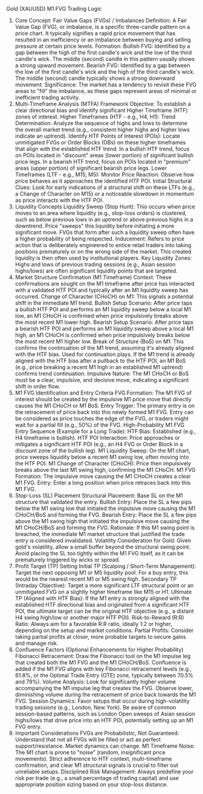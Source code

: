 Gold (XAUUSD) M1 FVG Trading Logic
1. Core Concept: Fair Value Gaps (FVGs) / Imbalances
Definition: A Fair Value Gap (FVG), or imbalance, is a specific three-candle pattern on a price chart. It typically signifies a rapid price movement that has resulted in an inefficiency or an imbalance between buying and selling pressure at certain price levels.
Formation:
Bullish FVG: Identified by a gap between the high of the first candle's wick and the low of the third candle's wick. The middle (second) candle in this pattern usually shows a strong upward movement.
Bearish FVG: Identified by a gap between the low of the first candle's wick and the high of the third candle's wick. The middle (second) candle typically shows a strong downward movement.
Significance: The market has a tendency to revisit these FVG areas to "fill" the imbalance, as these gaps represent areas of minimal or inefficient trading activity.
2. Multi-Timeframe Analysis (MTFA) Framework
Objective: To establish a clear directional bias and identify significant Higher Timeframe (HTF) zones of interest.
Higher Timeframes (HTF - e.g., H4, H1):
Trend Determination: Analyze the sequence of highs and lows to determine the overall market trend (e.g., consistent higher highs and higher lows indicate an uptrend).
Identify HTF Points of Interest (POIs): Locate unmitigated FVGs or Order Blocks (OBs) on these higher timeframes that align with the established HTF trend.
In a bullish HTF trend, focus on POIs located in "discount" areas (lower portion) of significant bullish price legs.
In a bearish HTF trend, focus on POIs located in "premium" areas (upper portion) of significant bearish price legs.
Lower Timeframes (LTF - e.g., M15, M5):
Monitor Price Reaction: Observe how price behaves as it approaches the identified HTF POI.
Initial Structural Clues: Look for early indications of a structural shift on these LTFs (e.g., a Change of Character on M15) or a noticeable slowdown in momentum as price interacts with the HTF POI.
3. Liquidity Concepts
Liquidity Sweep (Stop Hunt): This occurs when price moves to an area where liquidity (e.g., stop-loss orders) is clustered, such as below previous lows in an uptrend or above previous highs in a downtrend. Price "sweeps" this liquidity before initiating a more significant move. FVGs that form after such a liquidity sweep often have a higher probability of being respected.
Inducement: Refers to price action that is deliberately engineered to entice retail traders into taking positions prematurely or on the wrong side of the market. This created liquidity is then often used by institutional players.
Key Liquidity Zones: Highs and lows of previous trading sessions (e.g., Asian session highs/lows) are often significant liquidity points that are targeted.
4. Market Structure Confirmation (M1 Timeframe)
Context: These confirmations are sought on the M1 timeframe after price has interacted with a validated HTF POI and typically after an M1 liquidity sweep has occurred.
Change of Character (CHoCH) on M1: This signals a potential shift in the immediate M1 trend.
Bullish Setup Scenario: After price taps a bullish HTF POI and performs an M1 liquidity sweep below a local M1 low, an M1 CHoCH is confirmed when price impulsively breaks above the most recent M1 lower high.
Bearish Setup Scenario: After price taps a bearish HTF POI and performs an M1 liquidity sweep above a local M1 high, an M1 CHoCH is confirmed when price impulsively breaks below the most recent M1 higher low.
Break of Structure (BoS) on M1: This confirms the continuation of the M1 trend, assuming it's already aligned with the HTF bias.
Used for continuation plays. If the M1 trend is already aligned with the HTF bias after a pullback to the HTF POI, an M1 BoS (e.g., price breaking a recent M1 high in an established M1 uptrend) confirms trend continuation.
Impulsive Nature: The M1 CHoCH or BoS must be a clear, impulsive, and decisive move, indicating a significant shift in order flow.
5. M1 FVG Identification and Entry Criteria
FVG Formation: The M1 FVG of interest should be created by the impulsive M1 price move that directly causes the M1 CHoCH or M1 BoS.
Entry Trigger:
The primary entry is on the retracement of price back into this newly formed M1 FVG.
Entry can be considered as price touches the edge of the FVG, or traders might wait for a partial fill (e.g., 50%) of the FVG.
High-Probability M1 FVG Entry Sequence (Example for a Long Trade):
HTF Bias: Established (e.g., H4 timeframe is bullish).
HTF POI Interaction: Price approaches or mitigates a significant HTF POI (e.g., an H4 FVG or Order Block in a discount zone of the bullish leg).
M1 Liquidity Sweep: On the M1 chart, price sweeps liquidity below a recent M1 swing low, often moving into the HTF POI.
M1 Change of Character (CHoCH): Price then impulsively breaks above the last M1 swing high, confirming the M1 CHoCH.
M1 FVG Formation: The impulsive move causing the M1 CHoCH creates a clear M1 FVG.
Entry: Enter a long position when price retraces back into this M1 FVG.
6. Stop-Loss (SL) Placement
Structural Placement: Base SL on the M1 structure that validated the entry.
Bullish Entry: Place the SL a few pips below the M1 swing low that initiated the impulsive move causing the M1 CHoCH/BoS and forming the FVG.
Bearish Entry: Place the SL a few pips above the M1 swing high that initiated the impulsive move causing the M1 CHoCH/BoS and forming the FVG.
Rationale: If this M1 swing point is breached, the immediate M1 market structure that justified the trade entry is considered invalidated.
Volatility Consideration for Gold: Given gold's volatility, allow a small buffer beyond the structural swing point. Avoid placing the SL too tightly within the M1 FVG itself, as it can be prematurely triggered by wicks or spread.
7. Profit Target (TP) Setting
Initial TP (Scalping / Short-Term Management):
Target the next opposing M1 or M5 liquidity pool. For a buy entry, this would be the nearest recent M1 or M5 swing high.
Secondary TP (Intraday Objective):
Target a more significant LTF structural point or an unmitigated FVG on a slightly higher timeframe like M15 or H1.
Ultimate TP (Aligned with HTF Bias):
If the M1 entry is strongly aligned with the established HTF directional bias and originated from a significant HTF POI, the ultimate target can be the original HTF objective (e.g., a distant H4 swing high/low or another major HTF POI).
Risk-to-Reward (R:R) Ratio: Always aim for a favorable R:R ratio, ideally 1:2 or higher, depending on the setup and market conditions.
Partial Profits: Consider taking partial profits at closer, more probable targets to secure gains and manage risk.
8. Confluence Factors (Optional Enhancements for Higher Probability)
Fibonacci Retracement:
Draw the Fibonacci tool on the M1 impulse leg that created both the M1 FVG and the M1 CHoCH/BoS.
Confluence is added if the M1 FVG aligns with key Fibonacci retracement levels (e.g., 61.8%, or the Optimal Trade Entry (OTE) zone, typically between 70.5% and 79%).
Volume Analysis:
Look for significantly higher volume accompanying the M1 impulse leg that creates the FVG.
Observe lower, diminishing volume during the retracement of price back towards the M1 FVG.
Session Dynamics:
Favor setups that occur during high-volatility trading sessions (e.g., London, New York).
Be aware of common session-based patterns, such as London Open sweeps of Asian session highs/lows that drive price into an HTF POI, potentially setting up an M1 FVG entry.
9. Important Considerations
FVGs are Probabilistic, Not Guaranteed: Understand that not all FVGs will be filled or act as perfect support/resistance. Market dynamics can change.
M1 Timeframe Noise: The M1 chart is prone to "noise" (random, insignificant price movements). Strict adherence to HTF context, multi-timeframe confirmation, and clear M1 structural signals is crucial to filter out unreliable setups.
Disciplined Risk Management: Always predefine your risk per trade (e.g., a small percentage of trading capital) and use appropriate position sizing based on your stop-loss distance.